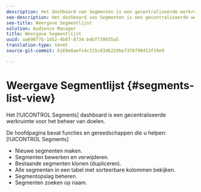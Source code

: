 ```yaml
---
description: Het dashboard van Segmenten is een gecentraliseerde werkruimte voor het beheren van bestemmingen.
seo-description: Het dashboard van Segmenten is een gecentraliseerde werkruimte voor het beheren van bestemmingen.
seo-title: Weergave Segmentlijst
solution: Audience Manager
title: Weergave Segmentlijst
uuid: aa69877b-1d52-4b87-8734-b4bff39935a5
translation-type: tm+mt
source-git-commit: 6169e8aefc4c215c83d6229be7378f90453f19e9

---
```



# Weergave Segmentlijst {#segments-list-view}

Het [!UICONTROL Segments] dashboard is een gecentraliseerde werkruimte voor het beheer van doelen.

De hoofdpagina bevat functies en gereedschappen die u helpen: [!UICONTROL Segments]

* Nieuwe segmenten maken.
* Segmenten bewerken en verwijderen.
* Bestaande segmenten klonen (dupliceren).
* Alle segmenten in een tabel met sorteerbare kolommen bekijken.
* Segmentopslag beheren.
* Segmenten zoeken op naam.
